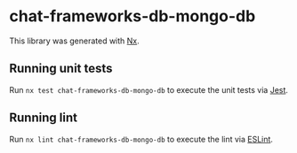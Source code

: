 # chat-frameworks-db-mongo-db

This library was generated with [Nx](https://nx.dev).

## Running unit tests

Run `nx test chat-frameworks-db-mongo-db` to execute the unit tests via [Jest](https://jestjs.io).

## Running lint

Run `nx lint chat-frameworks-db-mongo-db` to execute the lint via [ESLint](https://eslint.org/).
